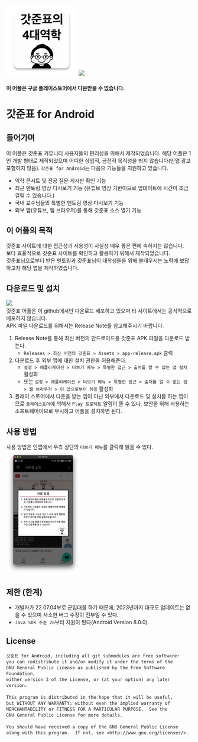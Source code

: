 ![](app/src/main/res/mipmap-xxxhdpi/ic_godjunpyo_profile.png)
<img src="https://iconape.com/wp-content/files/nd/33729/svg/android-logomark.svg" width="130"/>

#### 이 어플은 구글 플레이스토어에서 다운받을 수 없습니다.

# 갓준표 for Android

## 들어가며
이 어플은 갓준표 커뮤니티 사용자들의 편리성을 위해서 제작되었습니다.
해당 어플은 1인 개발 형태로 제작되었으며 어떠한 상업적, 금전적 목적성을 띄지 않습니다(인앱 광고 포함하지 않음).
`갓준표 for Android`는 다음으 기능들을 지원하고 있습니다.
- 역학 콘서트 및 전공 질문 게시판 확인 기능
- 최근 멘토링 영상 다시보기 기능 (유튜브 영상 기반이므로 업데이트에 시간이 조금 걸릴 수 있습니다.)
- 국내 교수님들의 특별한 멘토링 영상 다시보기 기능
- 외부 앱(유튜브, 웹 브라우저)를 통해 갓준표 소스 열기 기능

## 이 어플의 목적
갓준표 사이트에 대한 접근성과 사용성이 사실상 매우 좋은 편에 속하지는 않습니다.<br>
보다 효율적으로 갓준표 사이트를 확인하고 활용하기 위해서 제작되었습니다.<br>
갓준표님으로부터 받은 멘토링과 갓준표님이 대학생들을 위해 불태우시는 노력에 보답하고자 해당 앱을 제작하였습니다.

## 다운로드 및 설치
![](https://img.shields.io/badge/Godjunpyo-Beta--v1-green)<br>
갓준표 어플은 이 github에서만 다운로드 배포하고 있으며 타 사이트에서는 공식적으로 배포하지 않습니다.<br>
APK 파일 다운로드를 위해서는 Release Note를 참고해주시기 바랍니다.<br>
1. Release Note를 통해 최신 버전의 안드로이드용 갓준표 APK 파일을 다운로드 받는다.
	- `Releases > 최신 버전의 갓준표 > Assets > app-release.apk` 클릭
2. 다운로드 후 외부 앱에 대한 설치 권한을 허용해준다.
	- `설정 > 애플리케이션 > 더보기 메뉴 > 특별한 접근 > 출처를 알 수 없는 앱 설치` 활성화
	- 또는 `설정 > 애플리케이션 > 더보기 메뉴 > 특별한 접근 > 출처를 알 수 없는 앱 > 웹 브라우저 > 이 앱으로부터 허용` 활성화
3. 플레이 스토어에서 다운을 받는 앱이 아닌 외부에서 다운로드 및 설치를 하는 앱이므로 `플레이스토어`에 의해서 `Play 프로텍트` 알림이 뜰 수 있다. 보안을 위해 사용하는 소프트웨어이므로 무시하고 어플을 설치하면 된다.


## 사용 방법
사용 방법은 인앱에서 우측 상단의 `더보기 메뉴`를 클릭해 읽을 수 있다.<br>
<img src="src/img/godjunpyo_usage.png" width="200"/>

## 제한 (한계)
- 개발자가 22.07.04부로 군입대를 하기 때문에, 2023년까지 대규모 업데이트는 없을 수 있으며 사소한 버그 수정이 전부일 수 있다.
- `Java SDK 수준 26`부터 지원이 된다(Android Version 8.0.0).


## License
	갓준표 for Android, including all git submodules are free software:
    you can redistribute it and/or modify it under the terms of the
    GNU General Public License as published by the Free Software Foundation,
    either version 3 of the License, or (at your option) any later version.

    This program is distributed in the hope that it will be useful,
    but WITHOUT ANY WARRANTY; without even the implied warranty of
    MERCHANTABILITY or FITNESS FOR A PARTICULAR PURPOSE.  See the
    GNU General Public License for more details.

    You should have received a copy of the GNU General Public License
    along with this program.  If not, see <http://www.gnu.org/licenses/>.